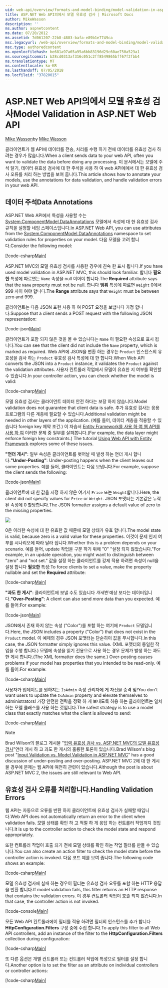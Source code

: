 ```yaml
---
uid: web-api/overview/formats-and-model-binding/model-validation-in-aspnet-web-api
title: ASP.NET Web API의에서 모델 유효성 검사 | Microsoft Docs
author: MikeWasson
description: ''
ms.author: aspnetcontent
ms.date: 07/20/2012
ms.assetid: 7d061207-22b8-4883-bafa-e89b1e7749ca
msc.legacyurl: /web-api/overview/formats-and-model-binding/model-validation-in-aspnet-web-api
msc.type: authoredcontent
ms.openlocfilehash: be681a97a65a95a6bb83196d29c60ae750a523a1
ms.sourcegitcommit: b28cd0313af316c051c2ff8549865bff67f2fbb4
ms.translationtype: MT
ms.contentlocale: ko-KR
ms.lasthandoff: 07/05/2018
ms.locfileid: "37820015"
---
```

<a name="model-validation-in-aspnet-web-api"></a><span data-ttu-id="1a5c2-102">ASP.NET Web API의에서 모델 유효성 검사</span><span class="sxs-lookup"><span data-stu-id="1a5c2-102">Model Validation in ASP.NET Web API</span></span>
====================
<span data-ttu-id="1a5c2-103">[Mike Wasson](https://github.com/MikeWasson)</span><span class="sxs-lookup"><span data-stu-id="1a5c2-103">by [Mike Wasson](https://github.com/MikeWasson)</span></span>

<span data-ttu-id="1a5c2-104">클라이언트가 웹 API에 데이터를 전송, 처리를 수행 하기 전에 데이터를 유효성 검사 하려는 경우가 많습니다.</span><span class="sxs-lookup"><span data-stu-id="1a5c2-104">When a client sends data to your web API, often you want to validate the data before doing any processing.</span></span> <span data-ttu-id="1a5c2-105">이 문서에서는 모델에 주석 달기, 데이터 유효성 검사에 대 한 주석을 사용 하 여 web API에에서 대 한 유효성 검사 오류를 처리 하는 방법을 보여 줍니다.</span><span class="sxs-lookup"><span data-stu-id="1a5c2-105">This article shows how to annotate your models, use the annotations for data validation, and handle validation errors in your web API.</span></span>

## <a name="data-annotations"></a><span data-ttu-id="1a5c2-106">데이터 주석</span><span class="sxs-lookup"><span data-stu-id="1a5c2-106">Data Annotations</span></span>

<span data-ttu-id="1a5c2-107">ASP.NET Web API에서 특성을 사용할 수는 [System.ComponentModel.DataAnnotations](/dotnet/api/system.componentmodel.dataannotations) 모델에서 속성에 대 한 유효성 검사 규칙을 설정할 네임 스페이스입니다.</span><span class="sxs-lookup"><span data-stu-id="1a5c2-107">In ASP.NET Web API, you can use attributes from the [System.ComponentModel.DataAnnotations](/dotnet/api/system.componentmodel.dataannotations) namespace to set validation rules for properties on your model.</span></span> <span data-ttu-id="1a5c2-108">다음 모델을 고려 합니다.</span><span class="sxs-lookup"><span data-stu-id="1a5c2-108">Consider the following model:</span></span>

[!code-csharp[Main](model-validation-in-aspnet-web-api/samples/sample1.cs)]

<span data-ttu-id="1a5c2-109">ASP.NET MVC의 모델 유효성 검사를 사용한 경우에 친숙 한 표시 됩니다.</span><span class="sxs-lookup"><span data-stu-id="1a5c2-109">If you have used model validation in ASP.NET MVC, this should look familiar.</span></span> <span data-ttu-id="1a5c2-110">합니다 **필요한** 특성에 따르면는 `Name` 속성을 null 이어야 합니다.</span><span class="sxs-lookup"><span data-stu-id="1a5c2-110">The **Required** attribute says that the `Name` property must not be null.</span></span> <span data-ttu-id="1a5c2-111">합니다 **범위** 특성에 따르면 `Weight` 0에서 999 사이 여야 합니다.</span><span class="sxs-lookup"><span data-stu-id="1a5c2-111">The **Range** attribute says that `Weight` must be between zero and 999.</span></span>

<span data-ttu-id="1a5c2-112">클라이언트는 다음 JSON 표현 사용 하 여 POST 요청을 보냅니다 가정 합니다.</span><span class="sxs-lookup"><span data-stu-id="1a5c2-112">Suppose that a client sends a POST request with the following JSON representation:</span></span>

[!code-json[Main](model-validation-in-aspnet-web-api/samples/sample2.json)]

<span data-ttu-id="1a5c2-113">클라이언트가 포함 되지 않은 것을 볼 수 있습니다는 `Name` 이 필요한 속성으로 표시 됩니다.</span><span class="sxs-lookup"><span data-stu-id="1a5c2-113">You can see that the client did not include the `Name` property, which is marked as required.</span></span> <span data-ttu-id="1a5c2-114">Web API에 JSON을 변환 하는 경우는 `Product` 인스턴스의 유효성을 검사 하는 `Product` 유효성 검사 특성에 대 한 합니다.</span><span class="sxs-lookup"><span data-stu-id="1a5c2-114">When Web API converts the JSON into a `Product` instance, it validates the `Product` against the validation attributes.</span></span> <span data-ttu-id="1a5c2-115">사용자 컨트롤러 작업에서 모델이 유효한 지 여부를 확인할 수 있습니다.</span><span class="sxs-lookup"><span data-stu-id="1a5c2-115">In your controller action, you can check whether the model is valid:</span></span>

[!code-csharp[Main](model-validation-in-aspnet-web-api/samples/sample3.cs)]

<span data-ttu-id="1a5c2-116">모델 유효성 검사는 클라이언트 데이터 안전 하다는 보장 하지 않습니다.</span><span class="sxs-lookup"><span data-stu-id="1a5c2-116">Model validation does not guarantee that client data is safe.</span></span> <span data-ttu-id="1a5c2-117">추가 유효성 검사는 응용 프로그램의 다른 계층에 필요할 수 있습니다.</span><span class="sxs-lookup"><span data-stu-id="1a5c2-117">Additional validation might be needed in other layers of the application.</span></span> <span data-ttu-id="1a5c2-118">(예를 들어, 데이터 계층을 적용할 수 있습니다 foreign key 제약 조건.) 이 자습서 [Entity Framework를 사용 하 여 웹 API를 사용 하 여](../data/using-web-api-with-entity-framework/part-1.md) 이러한 문제 중 일부를 살펴봅니다.</span><span class="sxs-lookup"><span data-stu-id="1a5c2-118">(For example, the data layer might enforce foreign key constraints.) The tutorial [Using Web API with Entity Framework](../data/using-web-api-with-entity-framework/part-1.md) explores some of these issues.</span></span>

<span data-ttu-id="1a5c2-119">**"언더 게시"**: 일부 속성은 클라이언트를 벗어날 때 발생 하는 언더 게시 합니다.</span><span class="sxs-lookup"><span data-stu-id="1a5c2-119">**"Under-Posting"**: Under-posting happens when the client leaves out some properties.</span></span> <span data-ttu-id="1a5c2-120">예를 들어, 클라이언트는 다음 보냅니다.</span><span class="sxs-lookup"><span data-stu-id="1a5c2-120">For example, suppose the client sends the following:</span></span>

[!code-json[Main](model-validation-in-aspnet-web-api/samples/sample4.json)]

<span data-ttu-id="1a5c2-121">클라이언트에 대 한 값을 지정 하지 않은 여기서 `Price` 또는 `Weight`합니다.</span><span class="sxs-lookup"><span data-stu-id="1a5c2-121">Here, the client did not specify values for `Price` or `Weight`.</span></span> <span data-ttu-id="1a5c2-122">JSON 포맷터는 기본값은 누락 된 속성에 0 할당합니다.</span><span class="sxs-lookup"><span data-stu-id="1a5c2-122">The JSON formatter assigns a default value of zero to the missing properties.</span></span>

![](model-validation-in-aspnet-web-api/_static/image1.png)

<span data-ttu-id="1a5c2-123">0은 이러한 속성에 대 한 유효한 값 때문에 모델 상태가 유효 합니다.</span><span class="sxs-lookup"><span data-stu-id="1a5c2-123">The model state is valid, because zero is a valid value for these properties.</span></span> <span data-ttu-id="1a5c2-124">이것이 문제 인지 여부를 시나리오에 따라 달라 집니다.</span><span class="sxs-lookup"><span data-stu-id="1a5c2-124">Whether this is a problem depends on your scenario.</span></span> <span data-ttu-id="1a5c2-125">예를 들어, update 작업을 구분 하기 위해 "0" "설정 되지 않았습니다."</span><span class="sxs-lookup"><span data-stu-id="1a5c2-125">For example, in an update operation, you might want to distinguish between "zero" and "not set."</span></span> <span data-ttu-id="1a5c2-126">값을 설정 하는 클라이언트를 강제 적용 하려면 속성이 null을 설정 합니다 **필요한** 특성:</span><span class="sxs-lookup"><span data-stu-id="1a5c2-126">To force clients to set a value, make the property nullable and set the **Required** attribute:</span></span>

[!code-csharp[Main](model-validation-in-aspnet-web-api/samples/sample5.cs?highlight=1-2)]

<span data-ttu-id="1a5c2-127">**"과도 한 게시"**: 클라이언트에 보낼 수도 있습니다 *자세한* 예상 보다는 데이터입니다.</span><span class="sxs-lookup"><span data-stu-id="1a5c2-127">**"Over-Posting"**: A client can also send *more* data than you expected.</span></span> <span data-ttu-id="1a5c2-128">예를 들어:</span><span class="sxs-lookup"><span data-stu-id="1a5c2-128">For example:</span></span>

[!code-json[Main](model-validation-in-aspnet-web-api/samples/sample6.json)]

<span data-ttu-id="1a5c2-129">JSON에서 존재 하지 않는 속성 ("Color")를 포함 하는 여기에 `Product` 모델입니다.</span><span class="sxs-lookup"><span data-stu-id="1a5c2-129">Here, the JSON includes a property ("Color") that does not exist in the `Product` model.</span></span> <span data-ttu-id="1a5c2-130">이 예제의 경우 JSON 포맷터는 단순히이 값을 무시합니다.</span><span class="sxs-lookup"><span data-stu-id="1a5c2-130">In this case, the JSON formatter simply ignores this value.</span></span> <span data-ttu-id="1a5c2-131">(XML 포맷터의 동일한 작업을 수행 합니다.) 모델에 속성을 읽기 전용으로 사용 하는 경우 문제가 발생 하는 과도 한 게시 합니다.</span><span class="sxs-lookup"><span data-stu-id="1a5c2-131">(The XML formatter does the same.) Over-posting causes problems if your model has properties that you intended to be read-only.</span></span> <span data-ttu-id="1a5c2-132">예를 들어:</span><span class="sxs-lookup"><span data-stu-id="1a5c2-132">For example:</span></span>

[!code-csharp[Main](model-validation-in-aspnet-web-api/samples/sample7.cs)]

<span data-ttu-id="1a5c2-133">사용자가 업데이트를 원하지는 `IsAdmin` 속성 관리자에 게 자신을 승격 및!</span><span class="sxs-lookup"><span data-stu-id="1a5c2-133">You don't want users to update the `IsAdmin` property and elevate themselves to administrators!</span></span> <span data-ttu-id="1a5c2-134">가장 안전한 전략을 정확 하 게 보내도록 허용 하는 클라이언트는 일치 하는 모델 클래스를 사용 하는 것입니다.</span><span class="sxs-lookup"><span data-stu-id="1a5c2-134">The safest strategy is to use a model class that exactly matches what the client is allowed to send:</span></span>

[!code-csharp[Main](model-validation-in-aspnet-web-api/samples/sample8.cs)]

> [!NOTE]
> <span data-ttu-id="1a5c2-135">Brad Wilson의 블로그 게시물 "[입력 유효성 검사 vs. ASP.NET MVC의 모델 유효성 검사](http://bradwilson.typepad.com/blog/2010/01/input-validation-vs-model-validation-in-aspnet-mvc.html)"언더 게시 하 고 과도 한 게시의 훌륭한 토론이 있습니다.</span><span class="sxs-lookup"><span data-stu-id="1a5c2-135">Brad Wilson's blog post "[Input Validation vs. Model Validation in ASP.NET MVC](http://bradwilson.typepad.com/blog/2010/01/input-validation-vs-model-validation-in-aspnet-mvc.html)" has a good discussion of under-posting and over-posting.</span></span> <span data-ttu-id="1a5c2-136">ASP.NET MVC 2에 대 한 게시물 경우에 문제는 웹 API에 여전히 관련이 있습니다.</span><span class="sxs-lookup"><span data-stu-id="1a5c2-136">Although the post is about ASP.NET MVC 2, the issues are still relevant to Web API.</span></span>


## <a name="handling-validation-errors"></a><span data-ttu-id="1a5c2-137">유효성 검사 오류를 처리합니다.</span><span class="sxs-lookup"><span data-stu-id="1a5c2-137">Handling Validation Errors</span></span>

<span data-ttu-id="1a5c2-138">웹 API는 자동으로 오류를 반환 하지 클라이언트에 유효성 검사가 실패할 때입니다.</span><span class="sxs-lookup"><span data-stu-id="1a5c2-138">Web API does not automatically return an error to the client when validation fails.</span></span> <span data-ttu-id="1a5c2-139">모델 상태를 확인 하 고 적절 하 게 응답 하는 컨트롤러 작업까지 것입니다.</span><span class="sxs-lookup"><span data-stu-id="1a5c2-139">It is up to the controller action to check the model state and respond appropriately.</span></span>

<span data-ttu-id="1a5c2-140">또한 컨트롤러 작업이 호출 되기 전에 모델 상태를 확인 하는 작업 필터를 만들 수 있습니다.</span><span class="sxs-lookup"><span data-stu-id="1a5c2-140">You can also create an action filter to check the model state before the controller action is invoked.</span></span> <span data-ttu-id="1a5c2-141">다음 코드 예를 보여 줍니다.</span><span class="sxs-lookup"><span data-stu-id="1a5c2-141">The following code shows an example:</span></span>

[!code-csharp[Main](model-validation-in-aspnet-web-api/samples/sample9.cs)]

<span data-ttu-id="1a5c2-142">모델 유효성 검사에 실패 하는 경우이 필터는 유효성 검사 오류를 포함 하는 HTTP 응답을 반환 합니다.</span><span class="sxs-lookup"><span data-stu-id="1a5c2-142">If model validation fails, this filter returns an HTTP response that contains the validation errors.</span></span> <span data-ttu-id="1a5c2-143">이 경우 컨트롤러 작업이 호출 되지 않습니다.</span><span class="sxs-lookup"><span data-stu-id="1a5c2-143">In that case, the controller action is not invoked.</span></span>

[!code-console[Main](model-validation-in-aspnet-web-api/samples/sample10.cmd)]

<span data-ttu-id="1a5c2-144">모든 Web API 컨트롤러에이 필터를 적용 하려면 필터의 인스턴스를 추가 합니다 **HttpConfiguration.Filters** 구성 중에 수집 합니다.</span><span class="sxs-lookup"><span data-stu-id="1a5c2-144">To apply this filter to all Web API controllers, add an instance of the filter to the **HttpConfiguration.Filters** collection during configuration:</span></span>

[!code-csharp[Main](model-validation-in-aspnet-web-api/samples/sample11.cs)]

<span data-ttu-id="1a5c2-145">또 다른 옵션은 개별 컨트롤러 또는 컨트롤러 작업에 특성으로 필터를 설정 합니다.</span><span class="sxs-lookup"><span data-stu-id="1a5c2-145">Another option is to set the filter as an attribute on individual controllers or controller actions:</span></span>

[!code-csharp[Main](model-validation-in-aspnet-web-api/samples/sample12.cs)]
